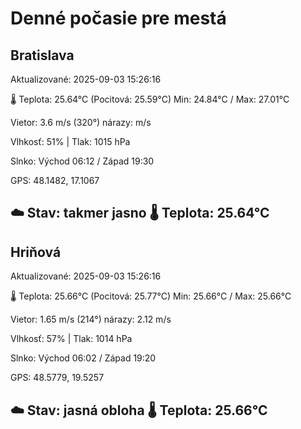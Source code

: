 ﻿# Denné počasie pre mestá

## Bratislava
Aktualizované: 2025-09-03 15:26:16

🌡️ Teplota: 25.64°C 
(Pocitová: 25.59°C)
Min: 24.84°C / Max: 27.01°C

Vietor: 3.6 m/s    (320°) 
nárazy:  m/s

Vlhkosť: 51% | Tlak: 1015 hPa

Slnko: Východ 06:12 / Západ 19:30

GPS: 48.1482, 17.1067

☁️ Stav: takmer jasno        🌡️ Teplota: 25.64°C
---

## Hriňová
Aktualizované: 2025-09-03 15:26:16

🌡️ Teplota: 25.66°C 
(Pocitová: 25.77°C)
Min: 25.66°C / Max: 25.66°C

Vietor: 1.65 m/s (214°)
nárazy: 2.12 m/s

Vlhkosť: 57% | Tlak: 1014 hPa

Slnko: Východ 06:02 / Západ 19:20

GPS: 48.5779, 19.5257

☁️ Stav: jasná obloha        🌡️ Teplota: 25.66°C
---

